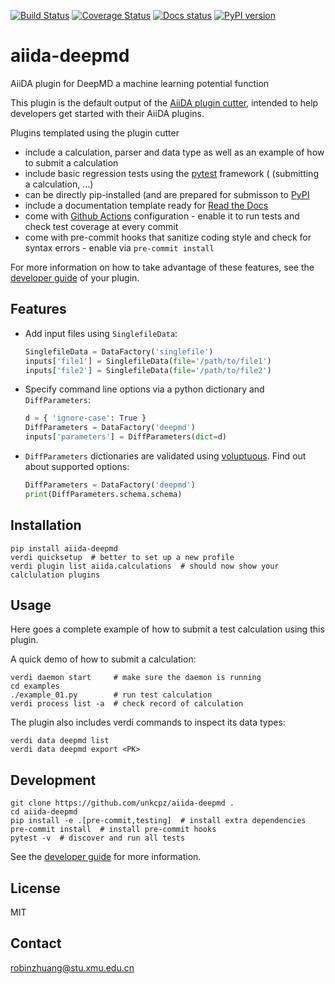 [![Build Status](https://github.com/unkcpz/aiida-deepmd/workflows/ci/badge.svg?branch=master)](https://travis-ci.org/unkcpz/aiida-deepmd/actions)
[![Coverage Status](https://coveralls.io/repos/github/unkcpz/aiida-deepmd/badge.svg?branch=master)](https://coveralls.io/github/unkcpz/aiida-deepmd?branch=master)
[![Docs status](https://readthedocs.org/projects/aiida-deepmd/badge)](http://aiida-deepmd.readthedocs.io/)
[![PyPI version](https://badge.fury.io/py/aiida-deepmd.svg)](https://badge.fury.io/py/aiida-deepmd)

# aiida-deepmd

AiiDA plugin for DeepMD a machine learning potential function

This plugin is the default output of the
[AiiDA plugin cutter](https://github.com/aiidateam/aiida-plugin-cutter),
intended to help developers get started with their AiiDA plugins.

Plugins templated using the plugin cutter

* include a calculation, parser and data type as well as an example of
  how to submit a calculation
* include basic regression tests using the [pytest](https://docs.pytest.org/en/latest/) framework ( (submitting a calculation, ...)
* can be directly pip-installed (and are prepared for submisson to [PyPI](https://pypi.org/)
* include a documentation template ready for [Read the Docs](http://aiida-diff.readthedocs.io/en/latest/)
* come with [Github Actions](https://github.com/features/actions) configuration - enable it to run tests and check test coverage at every commit
* come with pre-commit hooks that sanitize coding style and check for syntax errors - enable via `pre-commit install`

For more information on how to take advantage of these features,
see the [developer guide](https://aiida-diff.readthedocs.io/en/latest/developer_guide) of your plugin.


## Features

 * Add input files using `SinglefileData`:
   ```python
   SinglefileData = DataFactory('singlefile')
   inputs['file1'] = SinglefileData(file='/path/to/file1')
   inputs['file2'] = SinglefileData(file='/path/to/file2')
   ```

 * Specify command line options via a python dictionary and `DiffParameters`:
   ```python
   d = { 'ignore-case': True }
   DiffParameters = DataFactory('deepmd')
   inputs['parameters'] = DiffParameters(dict=d)
   ```

 * `DiffParameters` dictionaries are validated using [voluptuous](https://github.com/alecthomas/voluptuous).
   Find out about supported options:
   ```python
   DiffParameters = DataFactory('deepmd')
   print(DiffParameters.schema.schema)
   ```

## Installation

```shell
pip install aiida-deepmd
verdi quicksetup  # better to set up a new profile
verdi plugin list aiida.calculations  # should now show your calclulation plugins
```


## Usage

Here goes a complete example of how to submit a test calculation using this plugin.

A quick demo of how to submit a calculation:
```shell
verdi daemon start     # make sure the daemon is running
cd examples
./example_01.py        # run test calculation
verdi process list -a  # check record of calculation
```

The plugin also includes verdi commands to inspect its data types:
```shell
verdi data deepmd list
verdi data deepmd export <PK>
```

## Development

```shell
git clone https://github.com/unkcpz/aiida-deepmd .
cd aiida-deepmd
pip install -e .[pre-commit,testing]  # install extra dependencies
pre-commit install  # install pre-commit hooks
pytest -v  # discover and run all tests
```

See the [developer guide](http://aiida-deepmd.readthedocs.io/en/latest/developer_guide/index.html) for more information.

## License

MIT


## Contact

robinzhuang@stu.xmu.edu.cn

